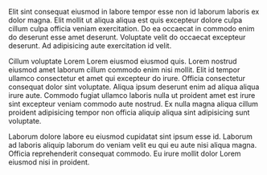 Elit sint consequat eiusmod in labore tempor esse non id laborum laboris ex dolor magna. Elit mollit ut aliqua aliqua est quis excepteur dolore culpa cillum culpa officia veniam exercitation. Do ea occaecat in commodo enim do deserunt esse amet deserunt. Voluptate velit do occaecat excepteur deserunt. Ad adipisicing aute exercitation id velit.

Cillum voluptate Lorem Lorem eiusmod eiusmod quis. Lorem nostrud eiusmod amet laborum cillum commodo enim nisi mollit. Elit id tempor ullamco consectetur et amet qui excepteur do irure. Officia consectetur consequat dolor sint voluptate. Aliqua ipsum deserunt enim ad aliqua aliqua irure aute. Commodo fugiat ullamco laboris nulla ut proident amet est irure sint excepteur veniam commodo aute nostrud. Ex nulla magna aliqua cillum proident adipisicing tempor non officia aliquip aliqua sint adipisicing sunt voluptate.

Laborum dolore labore eu eiusmod cupidatat sint ipsum esse id. Laborum ad laboris aliquip laborum do veniam velit eu qui eu aute nisi aliqua magna. Officia reprehenderit consequat commodo. Eu irure mollit dolor Lorem eiusmod nisi in proident.